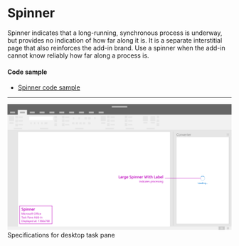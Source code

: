 # Spinner 

Spinner indicates that a long-running, synchronous process is underway, but provides no indication of how far along it is. It is a separate interstitial page that also reinforces the add-in brand. Use a spinner when the add-in cannot know reliably how far along a process is.

#### Code sample
  * [Spinner code sample](../templates/notifications/spinner)

***

![Notification - Progress - Specifications for desktop task pane](../images/spinner_taskPaneCallouts.png)
Specifications for desktop task pane

